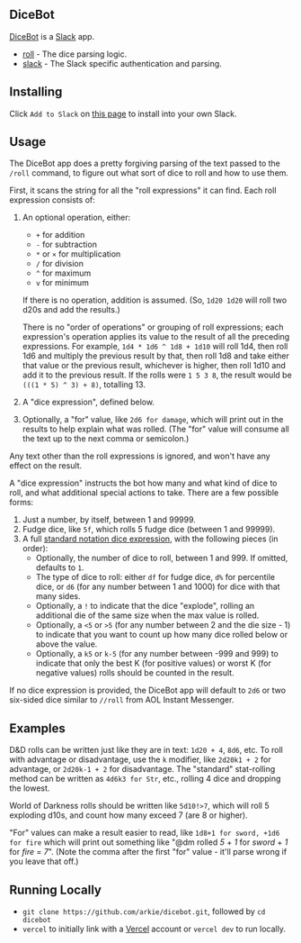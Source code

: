 DiceBot
-------

[DiceBot](https://slack.com/apps/A0K7BALJ1-dicebot) is a [Slack](https://slack.com/) app.

 - [roll](/roll) -
   The dice parsing logic.
 - [slack](/slack) -
   The Slack specific authentication and parsing.

Installing
----------

Click `Add to Slack` on [this page](https://dicebot.now.sh/) to install into your own Slack.

Usage
-----

The DiceBot app does a pretty forgiving parsing of the text passed to the `/roll` command,
to figure out what sort of dice to roll and how to use them.

First, it scans the string for all the "roll expressions" it can find.
Each roll expression consists of:

1. An optional operation, either:
	* `+` for addition
	* `-` for subtraction
	* `*` or `×` for multiplication
	* `/` for division
	* `^` for maximum
	* `v` for minimum

	If there is no operation, addition is assumed.
	(So, `1d20 1d20` will roll two d20s and add the results.)

	There is no "order of operations" or grouping of roll expressions;
	each expression's operation applies its value to the result of all the preceding expressions.
	For example, `1d4 * 1d6 ^ 1d8 + 1d10` will roll 1d4,
	then roll 1d6 and multiply the previous result by that,
	then roll 1d8 and take either that value or the previous result, whichever is higher,
	then roll 1d10 and add it to the previous result.
	If the rolls were `1 5 3 8`, the result would be `(((1 * 5) ^ 3) + 8)`, totalling 13.
2. A "dice expression", defined below.
3. Optionally, a "for" value, like `2d6 for damage`,
	which will print out in the results to help explain what was rolled.
	(The "for" value will consume all the text up to the next comma or semicolon.)

Any text other than the roll expressions is ignored,
and won't have any effect on the result.

A "dice expression" instructs the bot how many and what kind of dice to roll,
and what additional special actions to take.
There are a few possible forms:

1. Just a number, by itself, between 1 and 99999.
2. Fudge dice, like `5f`, which rolls 5 fudge dice (between 1 and 99999).
3. A full [standard notation dice expression](https://en.wikipedia.org/wiki/Dice_notation#Standard_notation), with the following pieces (in order):
	* Optionally, the number of dice to roll, between 1 and 999. If omitted, defaults to `1`.
	* The type of dice to roll: either `df` for fudge dice, `d%` for percentile dice, or `d6` (for any number between 1 and 1000) for dice with that many sides.
	* Optionally, a `!` to indicate that the dice "explode", rolling an additional die of the same size when the max value is rolled.
	* Optionally, a `<5` or `>5` (for any number between 2 and the die size - 1) to indicate that you want to count up how many dice rolled below or above the value.
	* Optionally, a `k5` or `k-5` (for any number between -999 and 999) to indicate that only the best K (for positive values) or worst K (for negative values) rolls should be counted in the result.

If no dice expression is provided, the DiceBot app will default to `2d6` or two six-sided dice similar to `//roll` from AOL Instant Messenger.

Examples
--------

D&D rolls can be written just like they are in text: `1d20 + 4`, `8d6`, etc. To roll with advantage or disadvantage, use the `k` modifier, like `2d20k1 + 2` for advantage, or `2d20k-1 + 2` for disadvantage.  The "standard" stat-rolling method can be written as `4d6k3 for Str`, etc., rolling 4 dice and dropping the lowest.

World of Darkness rolls should be written like `5d10!>7`, which will roll 5 exploding d10s, and count how many exceed 7 (are 8 or higher).

"For" values can make a result easier to read, like `1d8+1 for sword, +1d6 for fire` which will print out something like "@dm rolled *5* + *1* for *sword* + *1* for *fire* = *7*". (Note the comma after the first "for" value - it'll parse wrong if you leave that off.)

Running Locally
---------------

- `git clone https://github.com/arkie/dicebot.git`, followed by `cd dicebot`
- `vercel` to initially link with a [Vercel](https://vercel.com) account or `vercel dev` to run locally.
